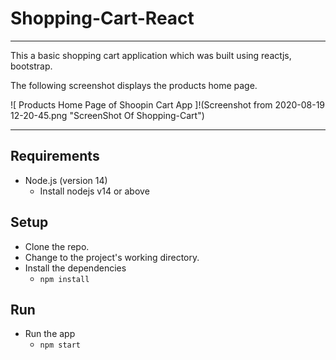 # Shopping-Cart-React

___

This a basic shopping cart application which was built using reactjs, bootstrap. 

The following screenshot displays the products home page.

![ Products Home Page of Shoopin Cart App ]!(Screenshot from 2020-08-19 12-20-45.png "ScreenShot Of Shopping-Cart")


____

## Requirements

- Node.js (version 14)
  - Install nodejs v14 or above

## Setup

- Clone the repo.
- Change to the project's working directory.
- Install the dependencies
  - ``` npm install ```

## Run

- Run the app
  - ``` npm start ```
